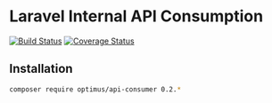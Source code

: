 # Laravel Internal API Consumption

[![Build Status](https://travis-ci.org/esbenp/laravel-api-consumer.svg)](https://travis-ci.org/esbenp/laravel-api-consumer) [![Coverage Status](https://coveralls.io/repos/esbenp/laravel-api-consumer/badge.svg)](https://coveralls.io/r/esbenp/laravel-api-consumer)

## Installation

```bash
composer require optimus/api-consumer 0.2.*
```
